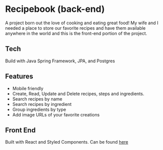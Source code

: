 # Recipebook (back-end)

A project born out the love of cooking and eating great food! My wife and I needed a place to store our favorite recipes and have them available anywhere in the world and this is the front-end portion of  the project. 

## Tech
Build with Java Spring Framework, JPA, and Postgres

## Features
* Mobile friendly
* Create, Read, Update and Delete recipes, steps and ingredients.
* Search recipes by name
* Search recipes by ingredient
* Group ingredients by type
* Add image URLs of your favorite creations 

## Front End
Built with React and Styled Components. Can be found  [here](https://github.com/kai-blt/recipebook-frontend)
